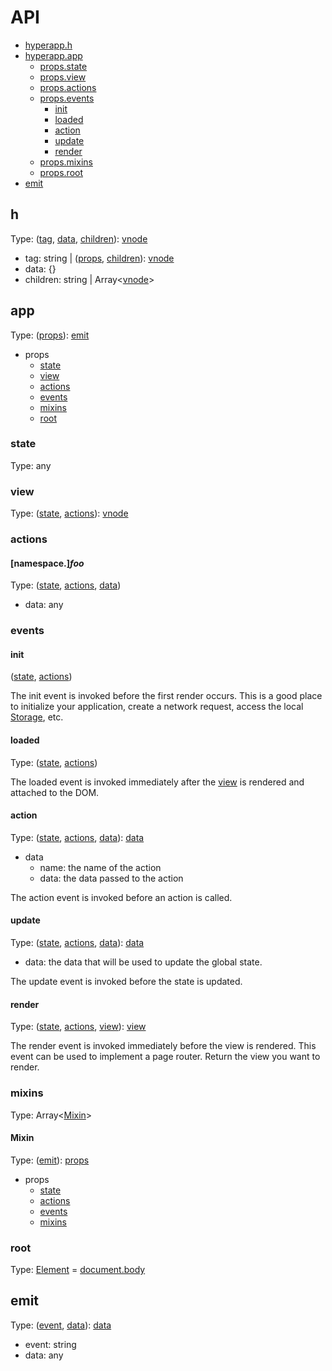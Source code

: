 # API

* [hyperapp.h](#h)
* [hyperapp.app](#app)
  * [props.state](#state)
  * [props.view](#view)
  * [props.actions](#actions)
  * [props.events](#events)
    * [init](#init)
    * [loaded](#loaded)
    * [action](#action)
    * [update](#update)
    * [render](#render)
  * [props.mixins](#mixins)
  * [props.root](#root)
* [emit](#emit)

## h

[vnode]: /docs/core.md#virtual-nodes

Type: ([tag](#h-tag), [data](#h-data), [children](#h-children)): [vnode]

* <a name="h-tag"></a>tag: string | ([props](#h-data), [children](#h-children)): [vnode]
* <a name="h-data"></a>data: {}
* <a name="h-children"></a>children: string | Array\<[vnode]\>

## app

Type: ([props](#app-props)): [emit](#emit)

* <a name="app-props"></a> props
  * [state](#state)
  * [view](#view)
  * [actions](#actions)
  * [events](#events)
  * [mixins](#mixins)
  * [root](#root)

### state

Type: any

### view

Type: ([state](#state), [actions](#actions)): [vnode]

### actions
#### <a name="actions-foo"></a>[namespace.]_foo_

Type: ([state](#state), [actions](#actions), [data](#actions-data))

* <a name="actions-data"></a> data: any

### events
#### init

([state](#state), [actions](#actions))

The init event is invoked before the first render occurs. This is a good place to initialize your application, create a network request, access the local [Storage](https://developer.mozilla.org/en-US/docs/Web/API/Storage), etc.

#### loaded

Type: ([state](#state), [actions](#actions))

The loaded event is invoked immediately after the [view](#view) is rendered and attached to the DOM.

#### action

Type: ([state](#state), [actions](#actions), [data](#action-data)): [data](#action-data)

* <a name="action-data"></a>data
  * name: the name of the action
  * data: the data passed to the action

The action event is invoked before an action is called.

#### update

Type: ([state](#state), [actions](#actions), [data](#update-data)): [data](#update-data)

* <a name="update-data"></a>data: the data that will be used to update the global state.

The update event is invoked before the state is updated.

#### render

Type: ([state](#state), [actions](#actions), [view](#view)): [view](#view)

The render event is invoked immediately before the view is rendered. This event can be used to implement a page router. Return the view you want to render.

### mixins

Type: Array\<[Mixin](#mixins-mixin)\>

#### <a name="mixins-mixin"></a>Mixin

Type: ([emit](#emit)): [props](#mixin-props)

* <a name="mixin-props"></a>props
  * [state](#state)
  * [actions](#actions)
  * [events](#events)
  * [mixins](#mixins)

### root

Type: [Element](https://developer.mozilla.org/en-US/docs/Web/API/Element) = [document.body](https://developer.mozilla.org/en-US/docs/Web/API/Document/body)

## emit

Type: ([event](#emit-event), [data](#emit-data)): [data](#emit-data)

* <a name="emit-event"></a>event: string
* <a name="emit-data"></a>data: any
